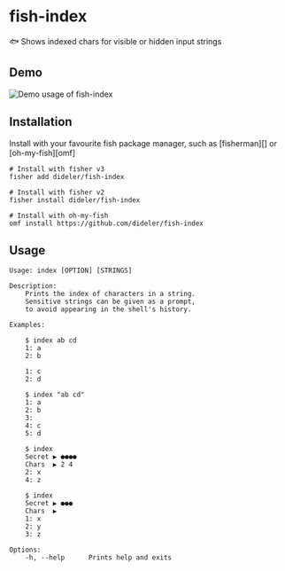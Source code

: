 # fish-index

🐟 Shows indexed chars for visible or hidden input strings

## Demo

![Demo usage of fish-index](https://user-images.githubusercontent.com/497458/66255972-61da3a80-e781-11e9-9656-e4f0db3eb70e.gif)

## Installation

Install with your favourite fish package manager, such as [fisherman][] or [oh-my-fish][omf]
```fish
# Install with fisher v3
fisher add dideler/fish-index

# Install with fisher v2
fisher install dideler/fish-index

# Install with oh-my-fish
omf install https://github.com/dideler/fish-index
```

## Usage

```
Usage: index [OPTION] [STRINGS]

Description:
    Prints the index of characters in a string.
    Sensitive strings can be given as a prompt,
    to avoid appearing in the shell's history.

Examples:

    $ index ab cd
    1: a
    2: b

    1: c
    2: d

    $ index "ab cd"
    1: a
    2: b
    3:
    4: c
    5: d

    $ index
    Secret ▶ ●●●●
    Chars  ▶ 2 4
    2: x
    4: z

    $ index
    Secret ▶ ●●●
    Chars  ▶
    1: x
    2: y
    3: z

Options:
    -h, --help      Prints help and exits
```
